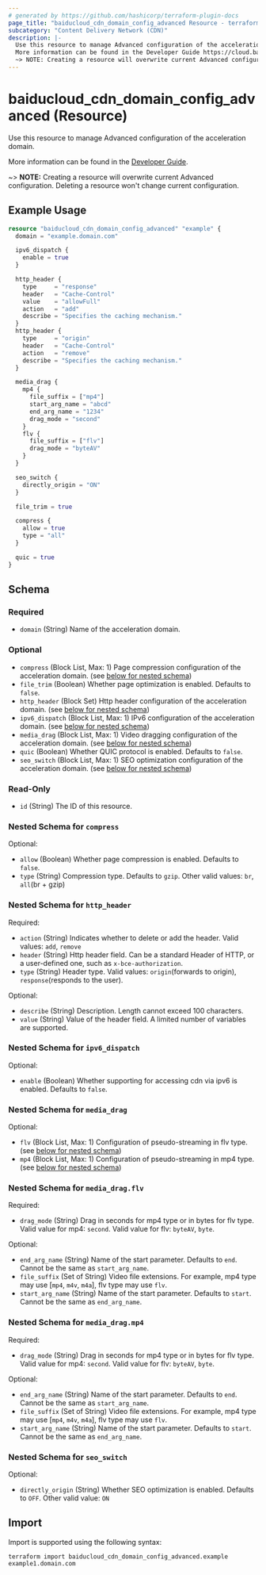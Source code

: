 ```yaml
---
# generated by https://github.com/hashicorp/terraform-plugin-docs
page_title: "baiducloud_cdn_domain_config_advanced Resource - terraform-provider-baiducloud"
subcategory: "Content Delivery Network (CDN)"
description: |-
  Use this resource to manage Advanced configuration of the acceleration domain.
  More information can be found in the Developer Guide https://cloud.baidu.com/doc/CDN/s/Jjxzil1sd.
  ~> NOTE: Creating a resource will overwrite current Advanced configuration. Deleting a resource won't change current configuration.
---
```


# baiducloud_cdn_domain_config_advanced (Resource)

Use this resource to manage Advanced configuration of the acceleration domain. 

More information can be found in the [Developer Guide](https://cloud.baidu.com/doc/CDN/s/Jjxzil1sd). 

~> **NOTE:** Creating a resource will overwrite current Advanced configuration. Deleting a resource won't change current configuration.

## Example Usage

```terraform
resource "baiducloud_cdn_domain_config_advanced" "example" {
  domain = "example.domain.com"

  ipv6_dispatch {
    enable = true
  }

  http_header {
    type     = "response"
    header   = "Cache-Control"
    value    = "allowFull"
    action   = "add"
    describe = "Specifies the caching mechanism."
  }
  http_header {
    type     = "origin"
    header   = "Cache-Control"
    action   = "remove"
    describe = "Specifies the caching mechanism."
  }

  media_drag {
    mp4 {
      file_suffix = ["mp4"]
      start_arg_name = "abcd"
      end_arg_name = "1234"
      drag_mode = "second"
    }
    flv {
      file_suffix = ["flv"]
      drag_mode = "byteAV"
    }
  }

  seo_switch {
    directly_origin = "ON"
  }

  file_trim = true

  compress {
    allow = true
    type = "all"
  }

  quic = true
}
```

<!-- schema generated by tfplugindocs -->
## Schema

### Required

- `domain` (String) Name of the acceleration domain.

### Optional

- `compress` (Block List, Max: 1) Page compression configuration of the acceleration domain. (see [below for nested schema](#nestedblock--compress))
- `file_trim` (Boolean) Whether page optimization is enabled. Defaults to `false`.
- `http_header` (Block Set) Http header configuration of the acceleration domain. (see [below for nested schema](#nestedblock--http_header))
- `ipv6_dispatch` (Block List, Max: 1) IPv6 configuration of the acceleration domain. (see [below for nested schema](#nestedblock--ipv6_dispatch))
- `media_drag` (Block List, Max: 1) Video dragging configuration of the acceleration domain. (see [below for nested schema](#nestedblock--media_drag))
- `quic` (Boolean) Whether QUIC protocol is enabled. Defaults to `false`.
- `seo_switch` (Block List, Max: 1) SEO optimization configuration of the acceleration domain. (see [below for nested schema](#nestedblock--seo_switch))

### Read-Only

- `id` (String) The ID of this resource.

<a id="nestedblock--compress"></a>
### Nested Schema for `compress`

Optional:

- `allow` (Boolean) Whether page compression is enabled. Defaults to `false`.
- `type` (String) Compression type. Defaults to `gzip`. Other valid values: `br`, `all`(br + gzip)


<a id="nestedblock--http_header"></a>
### Nested Schema for `http_header`

Required:

- `action` (String) Indicates whether to delete or add the header. Valid values: `add`, `remove`
- `header` (String) Http header field. Can be a standard Header of HTTP, or a user-defined one, such as `x-bce-authorization`.
- `type` (String) Header type. Valid values: `origin`(forwards to origin), `response`(responds to the user).

Optional:

- `describe` (String) Description. Length cannot exceed 100 characters.
- `value` (String) Value of the header field. A limited number of variables are supported.


<a id="nestedblock--ipv6_dispatch"></a>
### Nested Schema for `ipv6_dispatch`

Optional:

- `enable` (Boolean) Whether supporting for accessing cdn via ipv6 is enabled. Defaults to `false`.


<a id="nestedblock--media_drag"></a>
### Nested Schema for `media_drag`

Optional:

- `flv` (Block List, Max: 1) Configuration of pseudo-streaming in flv type. (see [below for nested schema](#nestedblock--media_drag--flv))
- `mp4` (Block List, Max: 1) Configuration of pseudo-streaming in mp4 type. (see [below for nested schema](#nestedblock--media_drag--mp4))

<a id="nestedblock--media_drag--flv"></a>
### Nested Schema for `media_drag.flv`

Required:

- `drag_mode` (String) Drag in seconds for mp4 type or in bytes for flv type. Valid value for mp4: `second`. Valid value for flv: `byteAV`, `byte`.

Optional:

- `end_arg_name` (String) Name of the start parameter. Defaults to `end`. Cannot be the same as `start_arg_name`.
- `file_suffix` (Set of String) Video file extensions. For example, mp4 type may use [`mp4`, `m4v`, `m4a`], flv type may use `flv`.
- `start_arg_name` (String) Name of the start parameter. Defaults to `start`. Cannot be the same as `end_arg_name`.


<a id="nestedblock--media_drag--mp4"></a>
### Nested Schema for `media_drag.mp4`

Required:

- `drag_mode` (String) Drag in seconds for mp4 type or in bytes for flv type. Valid value for mp4: `second`. Valid value for flv: `byteAV`, `byte`.

Optional:

- `end_arg_name` (String) Name of the start parameter. Defaults to `end`. Cannot be the same as `start_arg_name`.
- `file_suffix` (Set of String) Video file extensions. For example, mp4 type may use [`mp4`, `m4v`, `m4a`], flv type may use `flv`.
- `start_arg_name` (String) Name of the start parameter. Defaults to `start`. Cannot be the same as `end_arg_name`.



<a id="nestedblock--seo_switch"></a>
### Nested Schema for `seo_switch`

Optional:

- `directly_origin` (String) Whether SEO optimization is enabled. Defaults to `OFF`. Other valid value: `ON`

## Import

Import is supported using the following syntax:

```shell
terraform import baiducloud_cdn_domain_config_advanced.example example1.domain.com
```
